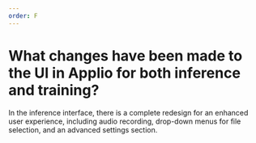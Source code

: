 ```yaml
---
order: F
---
```


# What changes have been made to the UI in Applio for both inference and training?

In the inference interface, there is a complete redesign for an enhanced user experience, including audio recording, drop-down menus for file selection, and an advanced settings section.